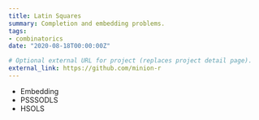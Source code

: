 ```yaml
---
title: Latin Squares
summary: Completion and embedding problems.
tags:
- combinatorics
date: "2020-08-18T00:00:00Z"

# Optional external URL for project (replaces project detail page).
external_link: https://github.com/minion-r
---
```


* Embedding
* PSSSODLS
* HSOLS
